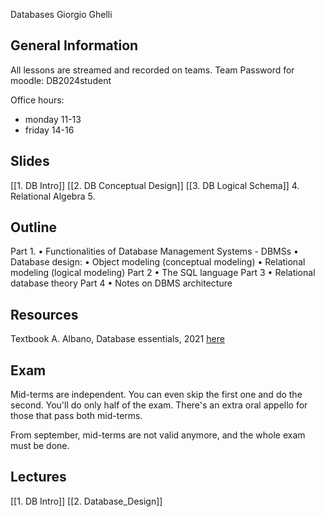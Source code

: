 Databases
Giorgio Ghelli

## General Information
All lessons are streamed and recorded on teams.
Team
Password for moodle: DB2024student

Office hours:
- monday 11-13
- friday 14-16

## Slides
[[1. DB Intro]]
[[2. DB Conceptual Design]]
[[3. DB Logical Schema]]
4. Relational Algebra
5. 

## Outline
Part 1.
• Functionalities of Database Management Systems - DBMSs
• Database design:
	• Object modeling (conceptual modeling)
	• Relational modeling (logical modeling)
Part 2
• The SQL language
Part 3
• Relational database theory
Part 4
• Notes on DBMS architecture

## Resources
Textbook
A. Albano, Database essentials, 2021 [here](http://fondamentidibasididati.it/)

## Exam
Mid-terms are independent.
You can even skip the first one and do the second. You'll do only half of the exam.
There's an extra oral appello for those that pass both mid-terms.

From september, mid-terms are not valid anymore, and the whole exam must be done.

## Lectures
[[1. DB Intro]]
[[2. Database_Design]]